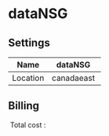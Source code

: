 # dataNSG

## Settings


| Name | dataNSG  |
| --- | --- |
| Location | canadaeast  |








## Billing
 Total cost : 
